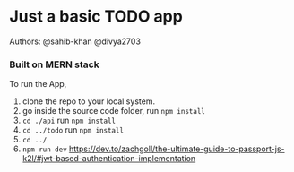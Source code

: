 # Just a basic TODO app
Authors: @sahib-khan @divya2703
### Built on MERN stack

To run the App,
1. clone the repo to your local system.
2. go inside the source code folder, run `npm install`
3. `cd ./api` run `npm install`
4. `cd ../todo` run `npm install`
5. `cd ../`
6. `npm run dev`
https://dev.to/zachgoll/the-ultimate-guide-to-passport-js-k2l/#jwt-based-authentication-implementation
